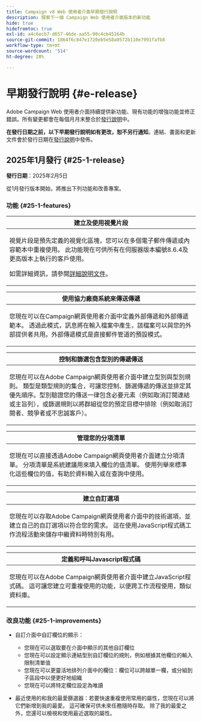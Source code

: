```yaml
---
title: Campaign v8 Web 使用者介面早期發行說明
description: 探索下一個 Campaign Web 使用者介面版本的新功能
hide: true
hidefromtoc: true
exl-id: a4c6ecb7-d657-46de-aa55-90c4cb45164b
source-git-commit: 1864f6c847e1720eb5e58a0572b110e7991fafb8
workflow-type: tm+mt
source-wordcount: '514'
ht-degree: 28%

---
```


# 早期發行說明 {#e-release}

Adobe Campaign Web 使用者介面持續提供新功能、現有功能的增強功能並修正錯誤。所有變更都會在每個月月末整合於[發行說明](release-notes.md)中。

**在發行日期之前，以下早期發行說明如有更改，恕不另行通知**。連結、畫面和更新文件會於發行日期在[發行說明](release-notes.md)中發佈。

## 2025年1月發行 {#25-1-release}

**發行日期**：2025年2月5日

從1月發行版本開始，將推出下列功能和改善專案。

### 功能 {#25-1-features}


<table>
<thead>
<tr>
<th><strong>建立及使用視覺片段</strong><br/></th>
</tr>
</thead>
<tbody>
<tr>
<td>
<p>視覺片段是預先定義的視覺化區塊，您可以在多個電子郵件傳遞或內容範本中重複使用。 此功能現在可供所有在伺服器版本編號8.6.4及更高版本上執行的客戶使用。</p>
<p>如需詳細資訊，請參閱<a href="../content/use-visual-fragments.md">詳細說明文件</a>。</p>
</td>
</tr>
</tbody>
</table>

<table>
<thead>
<tr>
<th><strong>使用協力廠商系統來傳送傳遞</strong><br/></th>
</tr>
</thead>
<tbody>
<tr>
<td>
<p>您現在可以在Campaign網頁使用者介面中定義外部傳遞和外部傳遞範本。 透過此模式，訊息將在輸入檔案中產生，該檔案可以與您的外部提供者共用。外部傳遞模式是直接郵件管道的預設模式。</p>
</td>
</tr>
</tbody>
</table>

<table>
<thead>
<tr>
<th><strong>控制和篩選包含型別的傳遞傳送</strong><br/></th>
</tr>
</thead>
<tbody>
<tr>
<td>
<p>您現在可以在Adobe Campaign網頁使用者介面中建立型別與型別規則。 類型是類型規則的集合，可讓您控制、篩選傳遞的傳送並排定其優先順序。型別驗證您的傳送一律包含必要元素（例如取消訂閱連結或主旨列），或篩選規則以將群組從您的預定目標中排除（例如取消訂閱者、競爭者或不忠誠客戶）。</p>
<!--p>For more information, refer to the <a href="../administration/external-account.md">detailed documentation</a>.</p-->
</td>
</tr>
</tbody>
</table>

<table>
<thead>
<tr>
<th><strong>管理您的分項清單</strong><br/></th>
</tr>
</thead>
<tbody>
<tr>
<td>
<p>您現在可以直接透過Adobe Campaign網頁使用者介面建立分項清單。 分項清單是系統建議用來填入欄位的值清單。 使用列舉來標準化這些欄位的值，有助於資料輸入或在查詢中使用。</p>
<!--p>For more information, refer to the <a href="../administration/external-account.md">detailed documentation</a>.</p-->
</td>
</tr>
</tbody>
</table>

<table>
<thead>
<tr>
<th><strong>建立自訂選項</strong><br/></th>
</tr>
</thead>
<tbody>
<tr>
<td>
<p>您現在可以存取Adobe Campaign網頁使用者介面中的技術選項，並建立自己的自訂選項以符合您的需求。 這在使用JavaScript程式碼工作流程活動來儲存中繼資料時特別有用。</p>
<!--p>For more information, refer to the <a href="../administration/external-account.md">detailed documentation</a>.</p-->
</td>
</tr>
</tbody>
</table>


<table>
<thead>
<tr>
<th><strong>定義和呼叫Javascript程式碼</strong><br/></th>
</tr>
</thead>
<tbody>
<tr>
<td>
<p>您現在可以在Adobe Campaign網頁使用者介面中建立JavaScript程式碼。 這可讓您建立可重複使用的功能，以便跨工作流程使用，類似資料庫。</p>
<!--p>For more information, refer to the <a href="../administration/external-account.md">detailed documentation</a>.</p-->
</td>
</tr>
</tbody>
</table>

### 改良功能 {#25-1-improvements}

* 自訂介面中自訂欄位的顯示：

   * 您現在可以選取要在介面中顯示的其他自訂欄位
   * 您現在可以設定顯示連結型別自訂欄位的規則，例如根據其他欄位的輸入限制清單值
   * 您現在可以更靈活地排列介面中的欄位：欄位可以跨越單一欄，或分組到子區段中以便更好地組織
   * 您現在可以將特定欄位設定為唯讀

* 最近使用的和我的最愛篩選器：若要快速重複使用常用的屬性，您現在可以將它們新增到我的最愛。 這可確保可供未來任務隨時存取。 除了我的最愛之外，您還可以檢視和使用最近選取的屬性。



